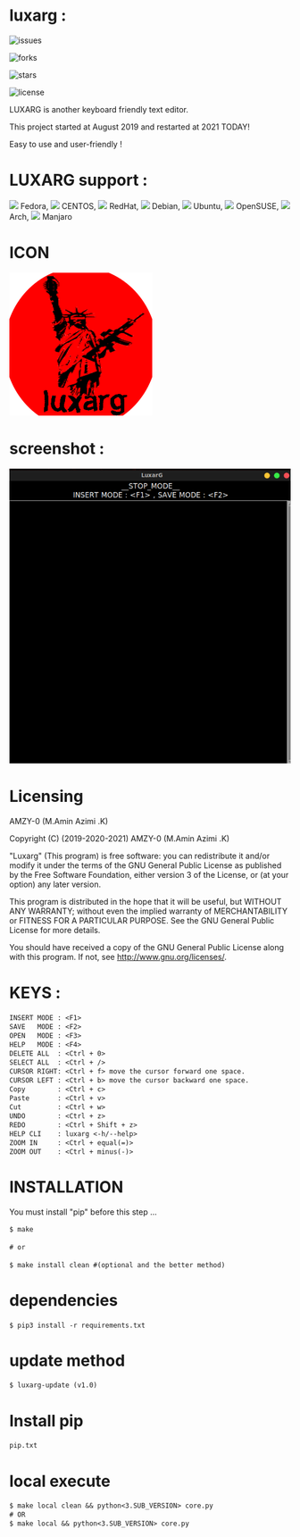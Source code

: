 # luxarg :

![issues](https://img.shields.io/github/issues/amzy-0/luxarg)

![forks](https://img.shields.io/github/forks/amzy-0/luxarg)

![stars](https://img.shields.io/github/stars/amzy-0/luxarg)

![license](https://img.shields.io/github/license/amzy-0/luxarg)


LUXARG is another keyboard friendly text editor.

This project started at August 2019 and restarted at 2021 TODAY!

Easy to use and user-friendly !




# LUXARG support :

![](https://icons.iconarchive.com/icons/tatice/operating-systems/48/Fedora-icon.png) 
Fedora, 
![](https://icons.iconarchive.com/icons/fatcow/farm-fresh/32/centos-icon.png)
CENTOS,
![](https://icons.iconarchive.com/icons/saki/nuoveXT/48/Apps-redhat-icon.png)
RedHat,
![](https://icons.iconarchive.com/icons/tatice/operating-systems/48/Debian-icon.png)
Debian,
![](https://icons.iconarchive.com/icons/tatice/operating-systems/48/Ubuntu-icon.png)
Ubuntu, 
![](https://icons.iconarchive.com/icons/papirus-team/papirus-apps/48/distributor-logo-opensuse-icon.png)
OpenSUSE, 
![](https://icons.iconarchive.com/icons/fatcow/farm-fresh/32/arch-linux-icon.png)
Arch,
![](https://icons.iconarchive.com/icons/papirus-team/papirus-apps/48/manjaro-welcome-icon.png)
Manjaro

# ICON

![ICON](icon/luxarg.png)


# screenshot :

![screenshot](screenshot/1.png)


# Licensing

AMZY-0 (M.Amin Azimi .K) 

Copyright (C) (2019-2020-2021)  AMZY-0 (M.Amin Azimi .K) 

"Luxarg" (This program) is free software: you can redistribute it and/or modify
it under the terms of the GNU General Public License as published by
the Free Software Foundation, either version 3 of the License, or
(at your option) any later version.

This program is distributed in the hope that it will be useful,
but WITHOUT ANY WARRANTY; without even the implied warranty of
MERCHANTABILITY or FITNESS FOR A PARTICULAR PURPOSE.  See the
GNU General Public License for more details.

You should have received a copy of the GNU General Public License
along with this program.  If not, see <http://www.gnu.org/licenses/>.



# KEYS : 

    INSERT MODE : <F1>
    SAVE   MODE : <F2>
    OPEN   MODE : <F3>
    HELP   MODE : <F4>
    DELETE ALL  : <Ctrl + 0>
    SELECT ALL  : <Ctrl + />
    CURSOR RIGHT: <Ctrl + f> move the cursor forward one space.
    CURSOR LEFT : <Ctrl + b> move the cursor backward one space.
    Copy        : <Ctrl + c>
    Paste       : <Ctrl + v>
    Cut         : <Ctrl + w>
    UNDO        : <Ctrl + z>
    REDO        : <Ctrl + Shift + z>
    HELP CLI    : luxarg <-h/--help>
    ZOOM IN     : <Ctrl + equal(=)>
    ZOOM OUT    : <Ctrl + minus(-)>

# INSTALLATION

You must install "pip" before this step ...   


    $ make 

    # or

    $ make install clean #(optional and the better method) 

# dependencies
    
    $ pip3 install -r requirements.txt

# update method
    
    $ luxarg-update (v1.0)


# Install pip
    pip.txt

# local execute 
    $ make local clean && python<3.SUB_VERSION> core.py
    # OR
    $ make local && python<3.SUB_VERSION> core.py
